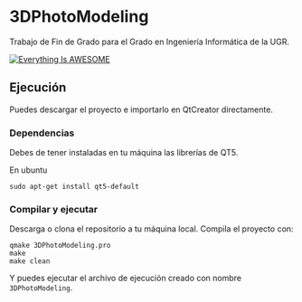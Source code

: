 # 3DPhotoModeling
Trabajo de Fin de Grado para el Grado en Ingeniería Informática de la UGR.

[![Everything Is AWESOME](https://img.youtube.com/vi/aIB-9nMZqFA/maxresdefault.jpg)](https://www.youtube.com/watch?v=aIB-9nMZqFA&feature=youtu.be "3DPhotoModeling")


## Ejecución

Puedes descargar el proyecto e importarlo en QtCreator directamente.

### Dependencias

Debes de tener instaladas en tu máquina las librerías de QT5.

En ubuntu

	sudo apt-get install qt5-default

### Compilar y ejecutar

Descarga o clona el repositorio a tu máquina local. Compila el proyecto con:

	qmake 3DPhotoModeling.pro
	make
	make clean

Y puedes ejecutar el archivo de ejecución creado con nombre `3DPhotoModeling`.
